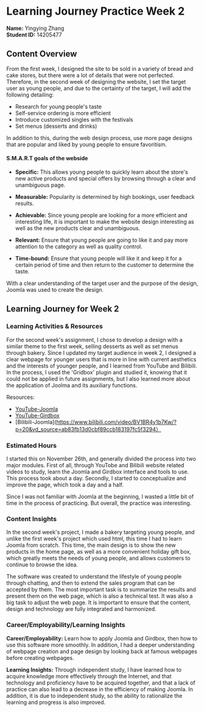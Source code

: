 # Learning Journey Practice Week 2
**Name:** Yingying Zhang  
**Student ID:** 14205477

## Content Overview
From the first week, I designed the site to be sold in a variety of bread and cake stores, but there were a lot of details that were not perfected. Therefore, in the second week of designing the website, I set the target user as young people, and due to the certainty of the target, I will add the following detailing:
- Research for young people's taste
- Self-service ordering is more efficient
- Introduce customized singles with the festivals
- Set menus (desserts and drinks)

In addition to this, during the web design process, use more page designs that are popular and liked by young people to ensure favoritism.

#### S.M.A.R.T goals of the webside
- **Specific:** This allows young people to quickly learn about the store's new active products and special offers by browsing through a clear and unambiguous page.

- **Measurable:** Popularity is determined by high bookings, user feedback results.

- **Achievable:** Since young people are looking for a more efficient and interesting life, it is important to make the website design interesting as well as the new products clear and unambiguous.

- **Relevant:** Ensure that young people are going to like it and pay more attention to the category as well as quality control.

- **Time-bound:** Ensure that young people will like it and keep it for a certain period of time and then return to the customer to determine the taste.

With a clear understanding of the target user and the purpose of the design, Joomla was used to create the design.

## Learning Journey for Week 2
### Learning Activities & Resources
For the second week's assignment, I chose to develop a design with a similar theme to the first week, selling desserts as well as set menus through bakery. Since I updated my target audience in week 2, I designed a clear webpage for younger users that is more in line with current aesthetics and the interests of younger people, and I learned from YouTube and Bilibili. In the process, I used the 'Gridbox' plugin and studied it, knowing that it could not be applied in future assignments, but I also learned more about the application of Joolma and its auxiliary functions.

 Resources:
  - [YouTube-Joomla](https://www.youtube.com/watch?v=9qfzWGpFyfY&list=PLCxCi7K8musaNBepi-Pdj9Ij9nSwfM8J1&index=5)
  - [YouTube-Girdbox](https://www.youtube.com/watch?v=r1o_dZb8qGI&list=PL0ICd6nDbkfbXOIEC4bBCK_iT3tRXb-AR)
  - [Bilibili-Joomla](https://www.bilibili.com/video/BV1BR4y1b7Kw/?p=20&vd_source=ab83fb13d0cbf89ccb183197fc5f3294）

### Estimated Hours 
I started this on November 26th, and generally divided the process into two major modules. First of all, through YouTobe and Bilibili website related videos to study, learn the Joomla and Girdbox interface and tools to use. This process took about a day. Secondly, I started to conceptualize and improve the page, which took a day and a half.

Since I was not familiar with Joomla at the beginning, I wasted a little bit of time in the process of practicing. But overall, the practice was interesting.

### Content Insights
In the second week's project, I made a bakery targeting young people, and unlike the first week's project which used html, this time I had to learn Joomla from scratch. This time, the main design is to show the new products in the home page, as well as a more convenient holiday gift box, which greatly meets the needs of young people, and allows customers to continue to browse the idea.

The software was created to understand the lifestyle of young people through chatting, and then to extend the sales program that can be accepted by them. The most important task is to summarize the results and present them on the web page, which is also a technical test. It was also a big task to adjust the web page. It is important to ensure that the content, design and technology are fully integrated and harmonized.


### Career/Employability/Learning Insights
**Career/Employability:** Learn how to apply Joomla and Girdbox, then how to use this software more smoothly. In addition, I had a deeper understanding of webpage creation and page design by looking back at famous webpages before creating webpages.

**Learning Insights:** Through independent study, I have learned how to acquire knowledge more effectively through the Internet, and that technology and proficiency have to be acquired together, and that a lack of practice can also lead to a decrease in the efficiency of making Joomla. In addition, it is due to independent study, so the ability to rationalize the learning and progress is also improved.
